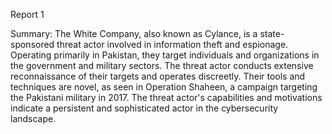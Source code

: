 
Report 1

Summary:
The White Company, also known as Cylance, is a state-sponsored threat actor involved in information theft and espionage. Operating primarily in Pakistan, they target individuals and organizations in the government and military sectors. The threat actor conducts extensive reconnaissance of their targets and operates discreetly. Their tools and techniques are novel, as seen in Operation Shaheen, a campaign targeting the Pakistani military in 2017. The threat actor's capabilities and motivations indicate a persistent and sophisticated actor in the cybersecurity landscape.


